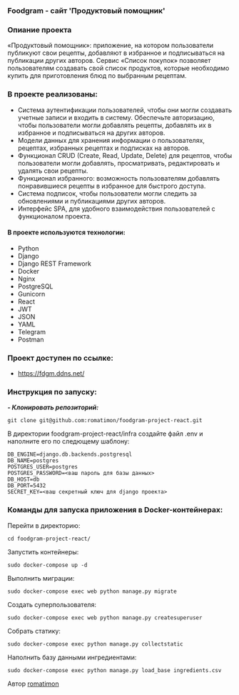 ### Foodgram - сайт 'Продуктовый помощник'

### Опиание проекта
«Продуктовый помощник»: приложение, на котором пользователи публикуют свои рецепты, добавляют в избранное и подписываться на публикации других авторов.
Сервис «Список покупок» позволяет пользователям создавать свой список продуктов, которые необходимо купить для приготовления блюд по выбранным рецептам.

### В проекте реализованы:
- Cистема аутентификации пользователей, чтобы они могли создавать учетные записи и входить в систему. Обеспечьте авторизацию, чтобы пользователи могли добавлять рецепты, добавлять их в избранное и подписываться на других авторов.
- Модели данных для хранения информации о пользователях, рецептах, избранных рецептах и подписках на авторов.
- Функционал CRUD (Create, Read, Update, Delete) для рецептов, чтобы пользователи могли добавлять, просматривать, редактировать и удалять свои рецепты.
- Функционал избранного: возможность пользователям добавлять понравившиеся рецепты в избранное для быстрого доступа.
- Система подписок, чтобы пользователи могли следить за обновлениями и публикациями других авторов.
- Интерфейс SPA, для удобного взаимодействия пользователей с функционалом проекта.

#### В проекте используются технологии:
- Python
- Django
- Django REST Framework
- Docker
- Nginx
- PostgreSQL
- Gunicorn
- React
- JWT
- JSON
- YAML
- Telegram
- Postman

### Проект доступен по ссылке:
 - https://fdgm.ddns.net/

### Инструкция по запуску:
***- Клонировать репозиторий:***
```
git clone git@github.com:romatimon/foodgram-project-react.git
```
В директории foodgram-project-react/infra создайте файл .env и наполните его по следющему шаблону:

```
DB_ENGINE=django.db.backends.postgresql
DB_NAME=postgres
POSTGRES_USER=postgres
POSTGRES_PASSWORD=<ваш пароль для базы данных>
DB_HOST=db
DB_PORT=5432
SECRET_KEY=<ваш секретный ключ для django проекта>
```

### Команды для запуска приложения в Docker-контейнерах:

Перейти в директорию:
```
cd foodgram-project-react/
```
Запустить контейнеры:

```
sudo docker-compose up -d
```

Выполнить миграции:

```
sudo docker-compose exec web python manage.py migrate
```
Создать суперпользователя:

```
sudo docker-compose exec web python manage.py createsuperuser
```

Собрать статику:

```
sudo docker-compose exec python manage.py collectstatic
```

Наполнить базу данными ингредиентами:
```
sudo docker-compose exec python manage.py load_base ingredients.csv
```
Автор [romatimon](https://github.com/romatimon)

